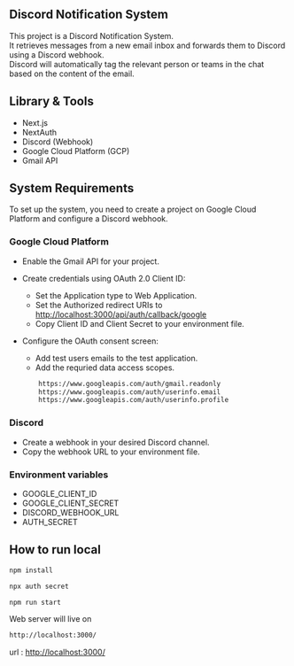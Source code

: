 ## Discord Notification System
This project is a Discord Notification System.\
It retrieves messages from a new email inbox and forwards them to Discord using a Discord webhook.\
Discord will automatically tag the relevant person or teams in the chat based on the content of the email.

## Library & Tools

- Next.js
- NextAuth
- Discord (Webhook)
- Google Cloud Platform (GCP)
- Gmail API

## System Requirements
To set up the system, you need to create a project on Google Cloud Platform and configure a Discord webhook.

### Google Cloud Platform
- Enable the Gmail API for your project.

- Create credentials using OAuth 2.0 Client ID:
	- Set the Application type to Web Application.
	- Set the Authorized redirect URIs to
	[http://localhost:3000/api/auth/callback/google](http://localhost:3000/api/auth/callback/google)
	- Copy Client ID and Client Secret to your environment file.

- Configure the OAuth consent screen:
	- Add test users emails to the test application.
	- Add the requried data access scopes.

	```bash
		https://www.googleapis.com/auth/gmail.readonly
		https://www.googleapis.com/auth/userinfo.email
		https://www.googleapis.com/auth/userinfo.profile
	```

### Discord
- Create a webhook in your desired Discord channel.
- Copy the webhook URL to your environment file.

### Environment variables

- GOOGLE_CLIENT_ID
- GOOGLE_CLIENT_SECRET
- DISCORD_WEBHOOK_URL
- AUTH_SECRET

## How to run local

```bash
npm install
```

```bash
npx auth secret
```

```bash
npm run start
```

Web server will live on

```bash
http://localhost:3000/
```

url : [http://localhost:3000/](http://localhost:3000/)